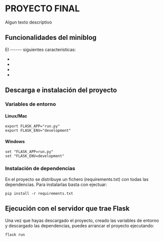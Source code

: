 # PROYECTO FINAL

Algun texto descriptivo

## Funcionalidades del miniblog

El ------ siguientes características:

* 
* 
* 
* 

  
## Descarga e instalación del proyecto


### Variables de entorno

#### Linux/Mac

    export FLASK_APP="run.py"
    export FLASK_ENV="development"

#### Windows

    set "FLASK_APP=run.py"
    set "FLASK_ENV=development"
    
 
### Instalación de dependencias

En el proyecto se distribuye un fichero (requirements.txt) con todas las dependencias. Para instalarlas
basta con ejectuar:

    pip install -r requirements.txt

## Ejecución con el servidor que trae Flask

Una vez que hayas descargado el proyecto, creado las variables de entorno y descargado las dependencias,
puedes arrancar el proyecto ejecutando:

    flask run